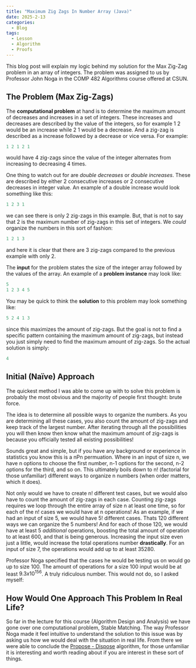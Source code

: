 ```yaml
---
title: "Maximum Zig Zags In Number Array (Java)"
date: 2025-2-13
categories:
  - Blog
tags: 
  - Lesson
  - Algorithm
  - Proofs
---
```


This blog post will explain my logic behind my solution
for the Max Zig-Zag problem in an array of integers. The
problem was assigned to us by Professor John Noga in the 
COMP 482 Algorithms course offered at CSUN.

## The Problem (Max Zig-Zags)

The **computational problem** at hand is to determine the maximum
amount of decreases and increases in a set of integers. These increases
and decreases are described by the value of the integers, so for example 1 2 
would be an increase while 2 1 would be a decrease. And a zig-zag is described 
as a increase followed by a decrease or vice versa. For example:
```java
1 2 1 2 1
```
would have 4 zig-zags since the value of the integer alternates from increasing
to decreasing 4 times. 

One thing to watch out for are _double decreases_ or _double 
increases_. These are described by either 2 consecutive increases or 2
consecutive decreases in integer value. An example of a double increase
would look something like this:
```java
1 2 3 1
```
we can see there is only 2 zig-zags in this example. But, that is not to
say that 2 is the maximum number of zig-zags in this set of integers. We
_could_ organize the numbers in this sort of fashion:
```java
1 2 1 3
```
and here it is clear that there are 3 zig-zags compared to the previous 
example with only 2.

The **input** for the problem states the size of the integer array
followed by the values of the array. An example of a **problem instance** 
may look like:
```java
5
1 2 3 4 5
```

You may be quick to think the **solution** to this problem may look
something like:
```java
5 2 4 1 3
```
since this maximizes the amount of zig-zags. But the goal is not to
find a specific pattern containing the maximum amount of zig-zags, but
instead you just simply need to find the maximum amount of zig-zags. So
the actual solution is simply:
```java
4
```

## Initial (Naïve) Approach

The quickest method I was able to come up with to solve this problem
is probably the most obvious and the majority of people first thought:
brute force.

The idea is to determine all possible ways to organize the numbers.
As you are determining all these cases, you also count the amount of zig-zags
and keep track of the largest number. After iterating through all the possibilities
you will then know then know what the maximum amount of zig-zags is because you
officially tested all existing possibilities!

Sounds great and simple, but if you have any background or experience in
statistics you know this is a nPn permuation. Where in an input
of size n, we have n options to choose the first number, n-1 options for the 
second, n-2 options for the third, and so on. This ultimately boils down
to n! (factorial for those unfamiliar) different ways to organize n numbers
(when order matters, which it does).

Not only would we have to create n! different test cases, but we would also
have to count the amount of zig-zags in each case. Counting zig-zags requires
we loop through the entire array of size n at least one time, so for each of 
the n! cases we would have at n operations! As an example, if we had an input
of size 5, we would have 5! different cases. Thats 120 different ways we can 
organize the 5 numbers! And for each of those 120, we would have at least 5 
_additional_ operations, boosting the total amount of operation to at least
600, and that is being generous. Increasing the input size even just a little,
would increase the total operations number **drastically**. For an input of size
7, the operations would add up to at least 35280.

Professor Noga specified that the cases he would be testing us on would go up
to size 100. The amount of operations for a size 100 input would be at least
$9.3 x 10^156$. A truly ridiculous number. This would not do, so I asked myself:

## How Would One Approach This Problem In Real Life?

So far in the lecture for this course (Algorithm Design and Analysis) we have
gone over one computational problem, Stable Matching. The way Professor Noga
made it feel intuitive to understand the solution to this issue was by asking
us how we would deal with the situation in real life. From there we were able to
conclude the [Propose - Dispose](https://en.wikipedia.org/wiki/Gale%E2%80%93Shapley_algorithm)
algorithm, for those unfamiliar it is interesting and worth reading about if 
you are interest in these sort of things.


